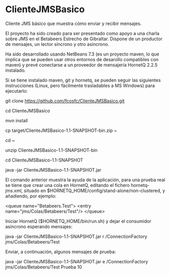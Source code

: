 ClienteJMSBasico
================

Cliente JMS básico que muestra cómo enviar y recibir mensajes.

El proyecto ha sido creado para ser presentado como apoyo a una charla sobre JMS en el Betabeers Estrecho de Gibraltar. Dispone de un productor de mensajes, un lector síncrono y otro asíncrono.

Ha sido desarrollado usando NetBeans 7.3 (es un proyecto maven, lo que implica que se pueden usar otros entornos de desarollo compatibles con maven) y prevé conectarse a un proveedor de mensajería HornetQ 2.2.5 instalado.

Si se tiene instalado maven, git y hornetq, se pueden seguir las siguientes instrucciones (Linux, pero fácilmente trasladables a MS Windows) para ejecutarlo:

   git clone https://github.com/fcosfc/ClienteJMSBasico.git
   
   cd ClienteJMSBasico
   
   mvn install
   
   cp target/ClienteJMSBasico-1.1-SNAPSHOT-bin.zip ~
   
   cd ~
   
   unzip ClienteJMSBasico-1.1-SNAPSHOT-bin
   
   cd ClienteJMSBasico-1.1-SNAPSHOT
   
   java -jar ClienteJMSBasico-1.1-SNAPSHOT.jar

El comando anterior muestra la ayuda de la aplicación, para una prueba real se tiene que crear una cola en HornetQ, editando el fichero hornetq-jms.xml, situado en $HORNETQ_HOME/config/stand-alone/non-clustered, y añadiendo, por ejemplo:

   \<queue name="Betabeers.Test"\>
      \<entry name="jms/Colas/Betabeers/Test"/\>
   \</queue\>
   
Iniciar HornetQ ($HORNETQ_HOME/bin/run.sh) y dejar el consumidor asíncrono esperando mensajes:

   java -jar ClienteJMSBasico-1.1-SNAPSHOT.jar r /ConnectionFactory jms/Colas/Betabeers/Test
   
Enviar, a continuación, algunos mensajes de prueba:

   java -jar ClienteJMSBasico-1.1-SNAPSHOT.jar e /ConnectionFactory jms/Colas/Betabeers/Test Prueba 10

